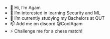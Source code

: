 - 👋 Hi, I’m Agam
- 👀 I’m interested in learning Security and ML
- 🌱 I’m currently studying my Bachelors at QUT
- 📫 Add me on discord @CoolAgam
- ⚡ Challenge me for a chess match!
<!---
CoolAgam/CoolAgam is a ✨ special ✨ repository because its `README.md` (this file) appears on your GitHub profile.
You can click the Preview link to take a look at your changes.
--->
